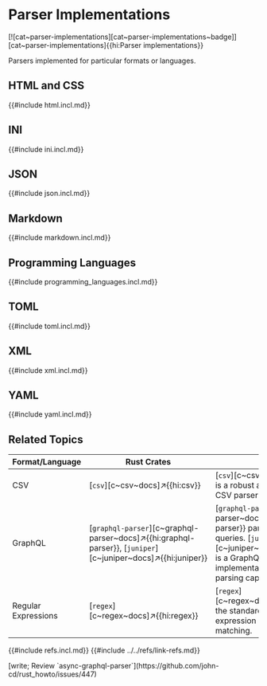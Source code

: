 # Parser Implementations

[![cat~parser-implementations][cat~parser-implementations~badge]][cat~parser-implementations]{{hi:Parser implementations}}

Parsers implemented for particular formats or languages.

## HTML and CSS

{{#include html.incl.md}}

## INI

{{#include ini.incl.md}}

## JSON

{{#include json.incl.md}}

## Markdown

{{#include markdown.incl.md}}

## Programming Languages

{{#include programming_languages.incl.md}}

## TOML

{{#include toml.incl.md}}

## XML

{{#include xml.incl.md}}

## YAML

{{#include yaml.incl.md}}

## Related Topics

| Format/Language | Rust Crates | Notes |
| --- | ---|---|
| CSV | [`csv`][c~csv~docs]↗{{hi:csv}} | [`csv`][c~csv~docs]↗{{hi:csv}} is a robust and widely used CSV parser. |
| GraphQL | [`graphql-parser`][c~graphql-parser~docs]↗{{hi:graphql-parser}}, [`juniper`][c~juniper~docs]↗{{hi:juniper}} | [`graphql-parser`][c~graphql-parser~docs]↗{{hi:graphql-parser}} parses GraphQL queries. [`juniper`][c~juniper~docs]↗{{hi:juniper}} is a GraphQL server implementation and includes parsing capabilities. |
| Regular Expressions | [`regex`][c~regex~docs]↗{{hi:regex}} | [`regex`][c~regex~docs]↗{{hi:regex}} is the standard crate for regular expression parsing and matching. |

{{#include refs.incl.md}}
{{#include ../../refs/link-refs.md}}

<div class="hidden">
[write; Review `async-graphql-parser`](https://github.com/john-cd/rust_howto/issues/447)
</div>
